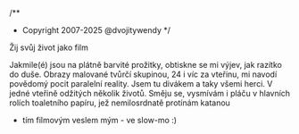 /**
* Copyright 2007-2025 @dvojitywendy
*/

Žij svůj život jako film

Jakmile(é) jsou na plátně
barvité prožitky,
obtiskne se mi výjev,
jak razítko do duše.
Obrazy malované
tvůrčí skupinou,
24 i víc za vteřinu,
mi navodí povědomý pocit
paralelní reality.
Jsem tu divákem
a taky všemi herci.
V jedné vteřině odžitých
několik životů.
Směju se, vysmívám i pláču
v hlavních rolích
toaletního papíru,
jež nemilosrdnatě protínám katanou
- tím filmovým veslem mým -
ve slow-mo :)
